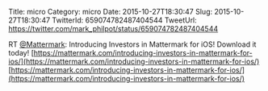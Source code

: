 Title: micro
Category: micro
Date: 2015-10-27T18:30:47
Slug: 2015-10-27T18:30:47
TwitterId: 659074782487404544
TweetUrl: https://twitter.com/mark_philpot/status/659074782487404544

RT [@Mattermark](https://twitter.com/Mattermark): Introducing Investors in Mattermark for iOS! Download it today! [https://mattermark.com/introducing-investors-in-mattermark-for-ios/](https://mattermark.com/introducing-investors-in-mattermark-for-ios/) [https://mattermark.com/introducing-investors-in-mattermark-for-ios/](https://mattermark.com/introducing-investors-in-mattermark-for-ios/)